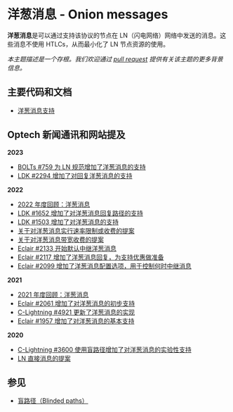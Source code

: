 # 洋葱消息 - Onion messages

**洋葱消息**是可以通过支持该协议的节点在 LN（闪电网络）网络中发送的消息。这些消息不使用 HTLCs，从而最小化了 LN 节点资源的使用。

_本主题描述是一个存根。我们欢迎通过_ [_pull request_](https://github.com/bitcoinops/bitcoinops.github.io/edit/master/\_topics/en/onion-messages.md) _提供有关该主题的更多背景信息。_

## 主要代码和文档

* [洋葱消息支持](https://github.com/lightning/bolts/pull/759)

## Optech 新闻通讯和网站提及

**2023**

* [BOLTs #759 为 LN 规范增加了洋葱消息的支持](https://bitcoinops.org/en/newsletters/2023/08/09/#bolts-759)
* [LDK #2294 增加了对回复洋葱消息的支持](https://bitcoinops.org/en/newsletters/2023/06/21/#ldk-2294)

**2022**

* [2022 年度回顾：洋葱消息](https://bitcoinops.org/en/newsletters/2022/12/21/#onion-message-limiting)
* [LDK #1652 增加了对洋葱消息回复路径的支持](https://bitcoinops.org/en/newsletters/2022/08/31/#ldk-1652)
* [LDK #1503 增加了对洋葱消息的支持](https://bitcoinops.org/en/newsletters/2022/08/24/#ldk-1503)
* [关于对洋葱消息实行速率限制或收费的提案](https://bitcoinops.org/en/newsletters/2022/07/06/#onion-message-rate-limiting)
* [关于对洋葱消息带宽收费的提案](https://bitcoinops.org/en/newsletters/2022/03/09/#paying-for-onion-messages)
* [Eclair #2133 开始默认中继洋葱消息](https://bitcoinops.org/en/newsletters/2022/01/26/#eclair-2133)
* [Eclair #2117 增加了洋葱消息回复，为支持优惠做准备](https://bitcoinops.org/en/newsletters/2022/01/12/#eclair-2117)
* [Eclair #2099 增加了洋葱消息配置选项，用于控制何时中继消息](https://bitcoinops.org/en/newsletters/2022/01/05/#eclair-2099)

**2021**

* [2021 年度回顾：洋葱消息](https://bitcoinops.org/en/newsletters/2021/12/22/#offers)
* [Eclair #2061 增加了对洋葱消息的初步支持](https://bitcoinops.org/en/newsletters/2021/12/08/#eclair-2061)
* [C-Lightning #4921 更新了洋葱消息的实现](https://bitcoinops.org/en/newsletters/2021/12/08/#c-lightning-4921)
* [Eclair #1957 增加了对洋葱消息的基本支持](https://bitcoinops.org/en/newsletters/2021/11/17/#eclair-1957)

**2020**

* [C-Lightning #3600 使用盲路径增加了对洋葱消息的实验性支持](https://bitcoinops.org/en/newsletters/2020/04/08/#onion-messages)
* [LN 直接消息的提案](https://bitcoinops.org/en/newsletters/2020/02/26/#ln-direct-messages)

## 参见

* [盲路径（Blinded paths）](https://bitcoinops.org/en/topics/rendez-vous-routing/)
